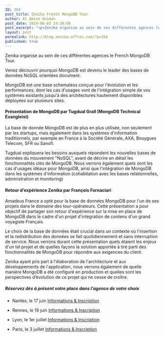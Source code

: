 ```yaml
---
ID: 354
post_title: Zenika French MongoDB Tour
author: Al Amine Ousman
post_date: 2014-06-03 14:30:00
post_excerpt: "<p>Zenika organise au sein de ces différentes agences le French MongoDB Tour.</p> <p>Venez découvrir pourquoi MongoDB est devenu le leader des bases de données NoSQL orientées document.</p> <p>MongoDB est une base schemaless conçue pour l'évolution et les performances, dont les cas d'usages vont de l'intégration simple de vos systèmes existants jusqu'à des architectures hautement disponibles déployées sur plusieurs sites.</p>"
layout: post
permalink: http://blog.zenika-offres.com/?p=354
published: true
---
```

<p>Zenika organise au sein de ces différentes agences le French MongoDB Tour.</p> <p>Venez découvrir pourquoi MongoDB est devenu le leader des bases de données NoSQL orientées document.</p> <p>MongoDB est une base schemaless conçue pour l'évolution et les performances, dont les cas d'usages vont de l'intégration simple de vos systèmes existants jusqu'à des architectures hautement disponibles déployées sur plusieurs sites.</p>
<!--more-->
<h4>Présentation de MongoDB par Tugdual Grall (MongoDB Technical Evangleist)</h4> <p>La base de donnée MongoDB est de plus en plus utilisée, non seulement par les startups, mais également dans les systèmes d'information traditionnels, par exemple en France à la Société Générale, AXA, Bouygues Telecom, SFR ou Sanofi.</p> <p>Tugdual expliquera les besoins auxquels répondent les nouvelles bases de données du mouvement "NoSQL", avant de décrire en détail les fonctionnalités clés de MongoDB. Nous verrons également quels sont les cas d'usages idéaux pour MongoDB, ainsi que l'intégration de MongoDB dans les systèmes d'information (cohabitation avec les bases relationnelles, administration et monitoring)</p> <h4>Retour d’expérience Zenika par François Fornaciari</h4> <p>Amadeus France a opté pour la base de données MongoDB pour l'un de ses projets dans le domaine des tour-opérateurs. Cette présentation a pour objectif de partager son retour d'expérience sur la mise en place de MongoDB dans le cadre d'un projet d'intégration de contenu d'un grand voyagiste Français.</p> <p>Le choix de la base de données était crucial dans un contexte où l'insertion et la redistribution des données se fait quotidiennement et sans interruption de service. Nous verrons durant cette présentation quels étaient les enjeux d'un tel projet et de quelles façons la solution apportée à tiré parti des fonctionnalités de MongoDB pour répondre aux exigences du client.</p> <p>Zenika ayant pris part à l'élaboration de l'architecture et aux développements de l'application, nous verrons également de quelle manière MongoDB a été configuré en production et quelles sont les perspectives d’évolution de ce projet qui ne cesse de croître.</p> <h5>Réservez dès à présent votre place dans l’agence de votre choix</h5> <ul> <li>Nantes, le 17 juin <a href="http://www.zenika.com/zenika-nantes-french-mongodb-tour.html">Informations &amp; Inscription</a><br /></li> </ul> <ul> <li>Rennes, le 19 juin <a href="http://www.zenika.com/zenika-rennes-french-mongodb-tour.html">Informations &amp; Inscription</a><br /></li> </ul> <ul> <li>Lyon, le 1er juillet <a href="http://www.zenika.com/zenika-lyon-french-mongodb-tour.html">Informations &amp; Inscription</a><br /></li> </ul> <ul> <li>Paris, le 3 juillet <a href="http://www.zenika.com/zenika-paris-french-mongodb-tour.html">Informations &amp; Inscription</a><br /></li> </ul>
